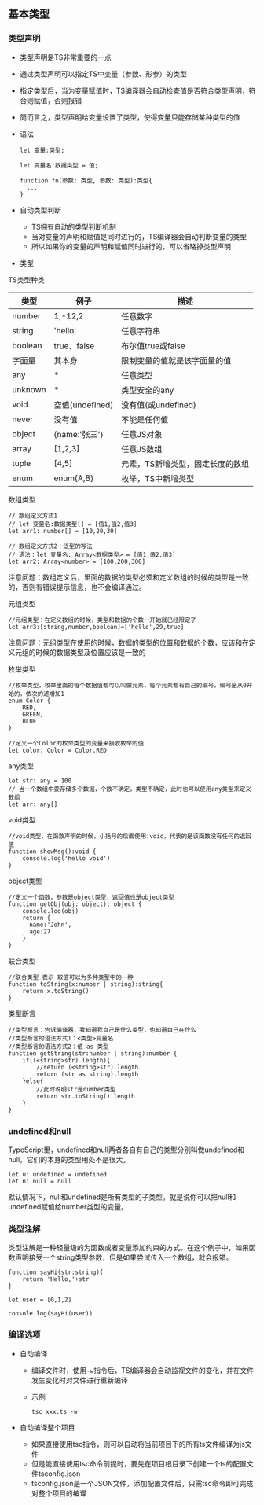 ## 基本类型

### 类型声明

- 类型声明是TS非常重要的一点

- 通过类型声明可以指定TS中变量（参数、形参）的类型

- 指定类型后，当为变量赋值时，TS编译器会自动检查值是否符合类型声明，符合则赋值，否则报错

- 简而言之，类型声明给变量设置了类型，使得变量只能存储某种类型的值

- 语法

  ```
  let 变量:类型;
  
  let 变量名:数据类型 = 值;
  
  function fn(参数: 类型, 参数: 类型):类型{
  	...
  }
  ```

- 自动类型判断

  - TS拥有自动的类型判断机制
  - 当对变量的声明和赋值是同时进行的，TS编译器会自动判断变量的类型
  - 所以如果你的变量的声明和赋值同时进行的，可以省略掉类型声明

- 类型

TS类型种类

| 类型    | 例子            | 描述                             |
| ------- | --------------- | -------------------------------- |
| number  | 1,-12,2         | 任意数字                         |
| string  | 'hello'         | 任意字符串                       |
| boolean | true、false     | 布尔值true或false                |
| 字面量  | 其本身          | 限制变量的值就是该字面量的值     |
| any     | *               | 任意类型                         |
| unknown | *               | 类型安全的any                    |
| void    | 空值(undefined) | 没有值(或undefined)              |
| never   | 没有值          | 不能是任何值                     |
| object  | {name:'张三'}   | 任意JS对象                       |
| array   | [1,2,3]         | 任意JS数组                       |
| tuple   | [4,5]           | 元素，TS新增类型，固定长度的数组 |
| enum    | enum{A,B}       | 枚举，TS中新增类型               |



数组类型

```
// 数组定义方式1
// let 变量名:数据类型[] = [值1,值2,值3]
let arr1: number[] = [10,20,30]

// 数组定义方式2：泛型的写法
// 语法：let 变量名: Array<数据类型> = [值1,值2,值3]
let arr2: Array<number> = [100,200,300]
```

注意问题：数组定义后，里面的数据的类型必须和定义数组的时候的类型是一致的，否则有错误提示信息，也不会编译通过。

元组类型

```
//元组类型：在定义数组的时候，类型和数据的个数一开始就已经限定了
let arr3:[string,number,boolean]=['hello',29,true]
```

注意问题：元组类型在使用的时候，数据的类型的位置和数据的个数，应该和在定义元组的时候的数据类型及位置应该是一致的

枚举类型

```
//枚举类型，枚举里面的每个数据值都可以叫做元素，每个元素都有自己的编号，编号是从0开始的，依次的递增加1
enum Color {
	RED,
	GREEN,
	BLUE
}

//定义一个Color的枚举类型的变量来接收枚举的值
let color: Color = Color.RED
```

any类型

```
let str: any = 100
// 当一个数组中要存储多个数据，个数不确定，类型不确定，此时也可以使用any类型来定义数组
let arr: any[]
```

void类型

```
//void类型，在函数声明的时候，小括号的后面使用:void，代表的是该函数没有任何的返回值
function showMsg():void {
	console.log('hello void')
}
```

object类型

```
//定义一个函数，参数是object类型，返回值也是object类型
function getObj(obj: object): object {
	console.log(obj)
	return {
	  name:'John',
	  age:27
	}
}
```

联合类型

```
//联合类型 表示 取值可以为多种类型中的一种
function toString(x:number | string):string{
	return x.toString()
}
```

类型断言

```
//类型断言：告诉编译器，我知道我自己是什么类型，也知道自己在什么
//类型断言的语法方式1：<类型>变量名
//类型断言的语法方式2：值 as 类型
function getString(str:number | string):number {
	if((<string>str).length){
		//return (<string>str).length
		return (str as string).length
	}else{
		//此时说明str是number类型
		return str.toString().length
	}
}
```



### undefined和null

TypeScript里，undefined和null两者各自有自己的类型分别叫做undefined和null。它们的本身的类型用处不是很大。

```
let u: undefined = undefined
let n: null = null
```

默认情况下，null和undefined是所有类型的子类型。就是说你可以把null和undefined赋值给number类型的变量。

### 类型注解

类型注解是一种轻量级的为函数或者变量添加约束的方式。在这个例子中，如果函数声明接受一个string类型参数，但是如果尝试传入一个数组，就会报错。

```
function sayHi(str:string){
	return 'Hello,'+str
}

let user = [0,1,2]

console.log(sayHi(user))
```



### 编译选项

- 自动编译

  - 编译文件时，使用`-w`指令后，TS编译器会自动监视文件的变化，并在文件发生变化时对文件进行重新编译

  - 示例

    ```
    tsc xxx.ts -w
    ```

- 自动编译整个项目

  - 如果直接使用tsc指令，则可以自动将当前项目下的所有ts文件编译为js文件
  - 但是能直接使用tsc命令前提时，要先在项目根目录下创建一个ts的配置文件tsconfig.json
  - tsconfig.json是一个JSON文件，添加配置文件后，只需tsc命令即可完成对整个项目的编译


